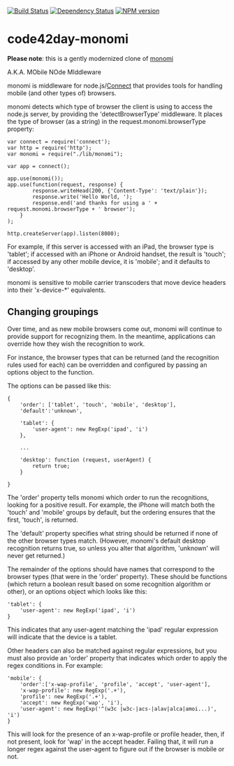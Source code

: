 [![Build Status](https://img.shields.io/travis/code42day/monomi.svg)](http://travis-ci.org/code42day/monomi)
[![Dependency Status](https://img.shields.io/gemnasium/code42day/monomi.svg)](https://gemnasium.com/code42day/monomi)
[![NPM version](https://img.shields.io/npm/v/code42day-monomi.svg)](http://badge.fury.io/js/code42day-monomi)

# code42day-monomi

**Please note**: this is a gently modernized clone of [monomi](https://github.com/jamesgpearce/monomi)

A.K.A. MObile NOde MIddleware

monomi is middleware for node.js/[Connect](http://github.com/senchalabs/connect)
that provides tools for handling mobile (and other types of) browsers.

monomi detects which type of browser the client is using to access the node.js
server, by providing the 'detectBrowserType' middleware. It places the type of
browser (as a string) in the request.monomi.browserType property:

````
var connect = require('connect');
var http = require('http');
var monomi = require("./lib/monomi");

var app = connect();

app.use(monomi());
app.use(function(request, response) {
        response.writeHead(200, {'Content-Type': 'text/plain'});
        response.write('Hello World, ');
        response.end('and thanks for using a ' + request.monomi.browserType + ' browser');
    }
);

http.createServer(app).listen(8080);
````

For example, if this server is accessed with an iPad, the browser type is
'tablet'; if accessed with an iPhone or Android handset, the result is 'touch';
if accessed by any other mobile device, it is 'mobile'; and it defaults to
'desktop'.

monomi is sensitive to mobile carrier transcoders that move device headers
into their 'x-device-*' equivalents.

## Changing groupings

Over time, and as new mobile browsers come out, monomi will continue to provide
support for recognizing them. In the meantime, applications can override how
they wish the recognition to work.

For instance, the browser types that can be returned (and the recognition rules
used for each) can be overridden and configured by passing an options object to
the function.

The options can be passed like this:

    {
        'order': ['tablet', 'touch', 'mobile', 'desktop'],
        'default':'unknown',

        'tablet': {
            'user-agent': new RegExp('ipad', 'i')
        },

        ...

        'desktop': function (request, userAgent) {
            return true;
        }

    }

The 'order' property tells monomi which order to run the recognitions, looking
for a positive result. For example, the iPhone will match both the 'touch' and
'mobile' groups by default, but the ordering ensures that the first, 'touch', is
returned.

The 'default' property specifies what string should be returned if none of the
other browser types match. (However, monomi's default desktop recognition
returns true, so unless you alter that algorithm, 'unknown' will never get
returned.)

The remainder of the options should have names that correspond to the browser
types (that were in the 'order' property). These should be functions (which
return a boolean result based on some recognition algorithm or other), or an
options object which looks like this:

    'tablet': {
        'user-agent': new RegExp('ipad', 'i')
    }

This indicates that any user-agent matching the 'ipad' regular expression will
indicate that the device is a tablet.

Other headers can also be matched against regular expressions, but you must also
provide an 'order' property that indicates which order to apply the regex
conditions in. For example:

    'mobile': {
        'order':['x-wap-profile', 'profile', 'accept', 'user-agent'],
        'x-wap-profile': new RegExp('.+'),
        'profile': new RegExp('.+'),
        'accept': new RegExp('wap', 'i'),
        'user-agent': new RegExp('^(w3c |w3c-|acs-|alav|alca|amoi...)', 'i')
    }

This will look for the presence of an x-wap-profile or profile header, then, if
not present, look for 'wap' in the accept header. Failing that, it will run a
longer regex against the user-agent to figure out if the browser is mobile or
not.
